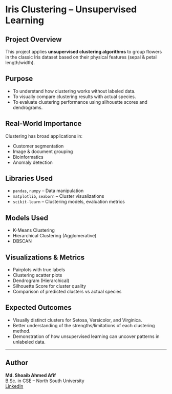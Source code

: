 # Iris Clustering – Unsupervised Learning


## Project Overview
This project applies **unsupervised clustering algorithms** to group flowers in the classic Iris dataset based on their physical features (sepal & petal length/width).

## Purpose
- To understand how clustering works without labeled data.
- To visually compare clustering results with actual species.
- To evaluate clustering performance using silhouette scores and dendrograms.

## Real-World Importance
Clustering has broad applications in:
- Customer segmentation
- Image & document grouping
- Bioinformatics
- Anomaly detection

## Libraries Used
- `pandas`, `numpy` – Data manipulation
- `matplotlib`, `seaborn` – Cluster visualizations
- `scikit-learn` – Clustering models, evaluation metrics

## Models Used
- K-Means Clustering
- Hierarchical Clustering (Agglomerative)
- DBSCAN

## Visualizations & Metrics
- Pairplots with true labels
- Clustering scatter plots
- Dendrogram (Hierarchical)
- Silhouette Score for cluster quality
- Comparison of predicted clusters vs actual species

## Expected Outcomes
- Visually distinct clusters for Setosa, Versicolor, and Virginica.
- Better understanding of the strengths/limitations of each clustering method.
- Demonstration of how unsupervised learning can uncover patterns in unlabeled data.

---

## Author

**Md. Shoaib Ahmed Afif**   
B.Sc. in CSE – North South University  
[LinkedIn](https://www.linkedin.com/in/md-shoaib-ahmed-133562207/)
